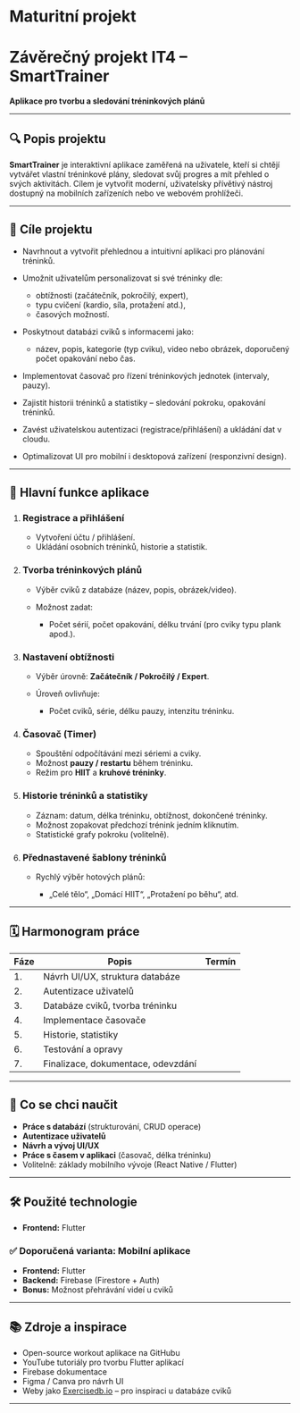 # Maturitní projekt
# **Závěrečný projekt IT4 – SmartTrainer**

**Aplikace pro tvorbu a sledování tréninkových plánů**

---

## 🔍 **Popis projektu**

**SmartTrainer** je interaktivní aplikace zaměřená na uživatele, kteří si chtějí vytvářet vlastní tréninkové plány, sledovat svůj progres a mít přehled o svých aktivitách. Cílem je vytvořit moderní, uživatelsky přívětivý nástroj dostupný na mobilních zařízeních nebo ve webovém prohlížeči.

---

## 🎯 **Cíle projektu**

* Navrhnout a vytvořit přehlednou a intuitivní aplikaci pro plánování tréninků.
* Umožnit uživatelům personalizovat si své tréninky dle:

  * obtížnosti (začátečník, pokročilý, expert),
  * typu cvičení (kardio, síla, protažení atd.),
  * časových možností.
* Poskytnout databázi cviků s informacemi jako:

  * název, popis, kategorie (typ cviku), video nebo obrázek, doporučený počet opakování nebo čas.
* Implementovat časovač pro řízení tréninkových jednotek (intervaly, pauzy).
* Zajistit historii tréninků a statistiky – sledování pokroku, opakování tréninků.
* Zavést uživatelskou autentizaci (registrace/přihlášení) a ukládání dat v cloudu.
* Optimalizovat UI pro mobilní i desktopová zařízení (responzivní design).

---

## 🔧 **Hlavní funkce aplikace**

1. ### **Registrace a přihlášení**

   * Vytvoření účtu / přihlášení.
   * Ukládání osobních tréninků, historie a statistik.

2. ### **Tvorba tréninkových plánů**

   * Výběr cviků z databáze (název, popis, obrázek/video).
   * Možnost zadat:

     * Počet sérií, počet opakování, délku trvání (pro cviky typu plank apod.).

3. ### **Nastavení obtížnosti**

   * Výběr úrovně: **Začátečník / Pokročilý / Expert**.
   * Úroveň ovlivňuje:

     * Počet cviků, série, délku pauzy, intenzitu tréninku.

4. ### **Časovač (Timer)**

   * Spouštění odpočítávání mezi sériemi a cviky.
   * Možnost **pauzy / restartu** během tréninku.
   * Režim pro **HIIT** a **kruhové tréninky**.

5. ### **Historie tréninků a statistiky**

   * Záznam: datum, délka tréninku, obtížnost, dokončené tréninky.
   * Možnost zopakovat předchozí trénink jedním kliknutím.
   * Statistické grafy pokroku (volitelně).

6. ### **Přednastavené šablony tréninků**

   * Rychlý výběr hotových plánů:

     * „Celé tělo“, „Domácí HIIT“, „Protažení po běhu“, atd.

---

## 🗓 **Harmonogram práce**

| Fáze | Popis                              | Termín  |
| ---- | ---------------------------------- | ------- |
| 1.   | Návrh UI/UX, struktura databáze    |         |
| 2.   | Autentizace uživatelů              |         |
| 3.   | Databáze cviků, tvorba tréninku    |         |
| 4.   | Implementace časovače              |         |
| 5.   | Historie, statistiky               |         |
| 6.   | Testování a opravy                 |         |
| 7.   | Finalizace, dokumentace, odevzdání |         |

---

## 🧠 **Co se chci naučit**

* **Práce s databází** (strukturování, CRUD operace)
* **Autentizace uživatelů**
* **Návrh a vývoj UI/UX**
* **Práce s časem v aplikaci** (časovač, délka tréninku)
* Volitelně: základy mobilního vývoje (React Native / Flutter) 

---

## 🛠 **Použité technologie**
* **Frontend:** Flutter

### ✅ Doporučená varianta: **Mobilní aplikace**

* **Frontend:** Flutter
* **Backend:** Firebase (Firestore + Auth)
* **Bonus:** Možnost přehrávání videí u cviků

---

## 📚 **Zdroje a inspirace**

* Open-source workout aplikace na GitHubu
* YouTube tutoriály pro tvorbu Flutter aplikací
* Firebase dokumentace
* Figma / Canva pro návrh UI
* Weby jako [Exercisedb.io](https://exercisedb.io) – pro inspiraci u databáze cviků

---




